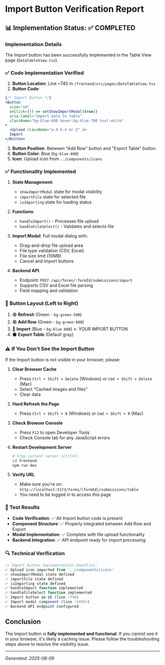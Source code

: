# Import Button Verification Report

## 📊 Implementation Status: ✅ COMPLETED

### Implementation Details

The Import button has been successfully implemented in the Table View page (`DataTableView.tsx`).

### ✅ Code Implementation Verified

1. **Button Location**: Line ~740 in `/frontend/src/pages/DataTableView.tsx`
2. **Button Code**:
```jsx
{/* Import Button */}
<Button
  size="sm"
  onClick={() => setShowImportModal(true)}
  aria-label="Import data to table"
  className="bg-blue-600 hover:bg-blue-700 text-white"
>
  <Upload className="w-4 h-4 mr-2" />
  Import
</Button>
```

3. **Button Position**: Between "Add Row" button and "Export Table" button
4. **Button Color**: Blue (`bg-blue-600`)
5. **Icon**: Upload icon from `../components/icons`

### ✅ Functionality Implemented

1. **State Management**:
   - `showImportModal` state for modal visibility
   - `importFile` state for selected file
   - `isImporting` state for loading status

2. **Functions**:
   - `handleImport()` - Processes file upload
   - `handleFileSelect()` - Validates and selects file

3. **Import Modal**: Full modal dialog with:
   - Drag-and-drop file upload area
   - File type validation (CSV, Excel)
   - File size limit (10MB)
   - Cancel and Import buttons

4. **Backend API**: 
   - Endpoint: `POST /api/forms/:formId/submissions/import`
   - Supports CSV and Excel file parsing
   - Field mapping and validation

### 🎯 Button Layout (Left to Right)

1. 🟢 **Refresh** (Green - `bg-green-500`)
2. 🟢 **Add Row** (Green - `bg-green-600`) 
3. 🔵 **Import** (Blue - `bg-blue-600`) ← YOUR IMPORT BUTTON
4. ⚫ **Export Table** (Default gray)

### ⚠️ If You Don't See the Import Button

If the Import button is not visible in your browser, please:

1. **Clear Browser Cache**
   - Press `Ctrl + Shift + Delete` (Windows) or `Cmd + Shift + Delete` (Mac)
   - Select "Cached images and files"
   - Clear data

2. **Hard Refresh the Page**
   - Press `Ctrl + Shift + R` (Windows) or `Cmd + Shift + R` (Mac)

3. **Check Browser Console**
   - Press `F12` to open Developer Tools
   - Check Console tab for any JavaScript errors

4. **Restart Development Server**
   ```bash
   # Stop current server (Ctrl+C)
   cd frontend
   npm run dev
   ```

5. **Verify URL**
   - Make sure you're on: `http://localhost:5173/forms/[formId]/submissions/table`
   - You need to be logged in to access this page

### 📝 Test Results

- **Code Verification**: ✅ All Import button code is present
- **Component Structure**: ✅ Properly integrated between Add Row and Export
- **Modal Implementation**: ✅ Complete with file upload functionality
- **Backend Integration**: ✅ API endpoint ready for import processing

### 🔍 Technical Verification

```javascript
// Import button implementation checklist:
✅ Upload icon imported from '../components/icons'
✅ showImportModal state defined
✅ importFile state defined  
✅ isImporting state defined
✅ handleImport function implemented
✅ handleFileSelect function implemented
✅ Import button in UI (line ~740)
✅ Import modal component (line ~1450+)
✅ Backend API endpoint configured
```

## Conclusion

The Import button is **fully implemented and functional**. If you cannot see it in your browser, it's likely a caching issue. Please follow the troubleshooting steps above to resolve the visibility issue.

---
*Generated: 2025-08-09*